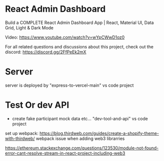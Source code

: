 # React Admin Dashboard

Build a COMPLETE React Admin Dashboard App | React, Material UI, Data Grid, Light & Dark Mode

Video: https://www.youtube.com/watch?v=wYpCWwD1oz0

For all related questions and discussions about this project, check out the discord: https://discord.gg/2FfPeEk2mX


# Server
server is deployed by "express-to-vercel-main" vs code project

# Test Or dev API
- create fake participant mock data etc...
"dev-tool-and-api"   vs code project 


set up webpack:
https://blog.thirdweb.com/guides/create-a-shopify-theme-with-thirdweb/
webpack issue when adding web3 librarries

https://ethereum.stackexchange.com/questions/123530/module-not-found-error-cant-resolve-stream-in-react-project-including-web3
